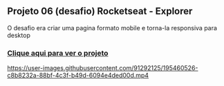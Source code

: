 ## Projeto 06 (desafio) Rocketseat - Explorer
O desafio era criar uma pagina formato mobile e torna-la responsiva para desktop
### [Clique aqui para ver o projeto](https://colelladev.github.io/desafio06responsividade/)


https://user-images.githubusercontent.com/91292125/195460526-c8b8232a-88bf-4c3f-b49d-6094e4ded00d.mp4

